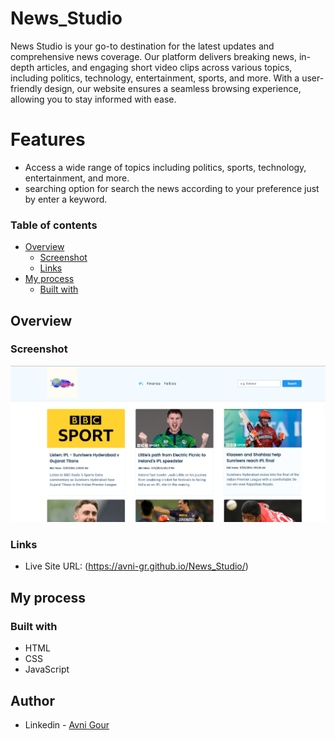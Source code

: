# News_Studio
News Studio is your go-to destination for the latest updates and comprehensive news coverage. Our platform delivers breaking news, in-depth articles, and engaging short video clips across various topics, including politics, technology, entertainment, sports, and more. With a user-friendly design, our website ensures a seamless browsing experience, allowing you to stay informed with ease.


# Features
- Access a wide range of topics including politics, sports, technology, entertainment, and more.
- searching option for search the news according to your preference just by enter a keyword.

### Table of contents

- [Overview](#overview)
  - [Screenshot](#screenshot)
  - [Links](#links)
- [My process](#my-process)
  - [Built with](#built-with)

## Overview

### Screenshot

![](https://github.com/Avni-gr/News_Studio/blob/main/Screenshot%202024-06-17%20000100.png?raw=true)

### Links

- Live Site URL: (https://avni-gr.github.io/News_Studio/)

## My process

### Built with

- HTML
- CSS
- JavaScript

## Author

- Linkedin - [Avni Gour](https://www.linkedin.com/in/avni-gour-aa2375201/)







